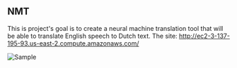 ## NMT

This is project's goal is to create a neural machine translation tool that will be able to translate English speech to Dutch text.
The site: http://ec2-3-137-195-93.us-east-2.compute.amazonaws.com/

![Sample](https://i.gyazo.com/7dbf25a2fd251bb46b7f2103d10c8413.png)
